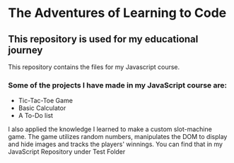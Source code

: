 # The Adventures of Learning to Code

## This repository is used for my educational journey

This repository contains the files for my Javascript course.

### Some of the projects I have made in my JavaScript course are:
  - Tic-Tac-Toe Game
  - Basic Calculator
  - A To-Do list

I also applied the knowledge I learned to make a custom slot-machine game. The game utilizes random numbers, manipulates the DOM to display and hide images and tracks the players' winnings.  You can find that in my JavaScript Repository under Test Folder

